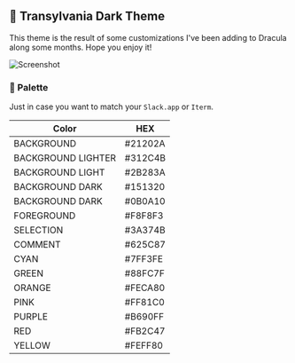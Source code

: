 ## 🦇 Transylvania Dark Theme

This theme is the result of some customizations I've been adding to Dracula along some months. Hope you enjoy it!

![Screenshot](https://raw.githubusercontent.com/matheusps/transylvania/master/screenshot.png)

### 🎨 Palette

Just in case you want to match your `Slack.app` or `Iterm`.

| Color              | HEX     |
|--------------------|---------|
| BACKGROUND         | #21202A |
| BACKGROUND LIGHTER | #312C4B |
| BACKGROUND LIGHT   | #2B283A |
| BACKGROUND DARK    | #151320 |
| BACKGROUND DARK    | #0B0A10 |
| FOREGROUND         | #F8F8F3 |
| SELECTION          | #3A374B |
| COMMENT            | #625C87 |
| CYAN               | #7FF3FE |
| GREEN              | #88FC7F |
| ORANGE             | #FECA80 |
| PINK               | #FF81C0 |
| PURPLE             | #B690FF |
| RED                | #FB2C47 |
| YELLOW             | #FEFF80 |